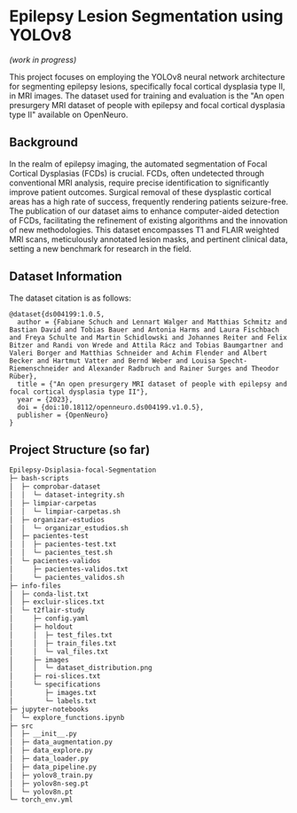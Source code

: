 # Epilepsy Lesion Segmentation using YOLOv8
*(work in progress)*


This project focuses on employing the YOLOv8 neural network architecture for segmenting epilepsy lesions, specifically focal cortical dysplasia type II, in MRI images. The dataset used for training and evaluation is the "An open presurgery MRI dataset of people with epilepsy and focal cortical dysplasia type II" available on OpenNeuro.

## Background

In the realm of epilepsy imaging, the automated segmentation of Focal Cortical Dysplasias (FCDs) is crucial. FCDs, often undetected through conventional MRI analysis, require precise identification to significantly improve patient outcomes. Surgical removal of these dysplastic cortical areas has a high rate of success, frequently rendering patients seizure-free. The publication of our dataset aims to enhance computer-aided detection of FCDs, facilitating the refinement of existing algorithms and the innovation of new methodologies. This dataset encompasses T1 and FLAIR weighted MRI scans, meticulously annotated lesion masks, and pertinent clinical data, setting a new benchmark for research in the field.

## Dataset Information

The dataset citation is as follows:

```
@dataset{ds004199:1.0.5,
  author = {Fabiane Schuch and Lennart Walger and Matthias Schmitz and Bastian David and Tobias Bauer and Antonia Harms and Laura Fischbach and Freya Schulte and Martin Schidlowski and Johannes Reiter and Felix Bitzer and Randi von Wrede and Attila Rácz and Tobias Baumgartner and Valeri Borger and Matthias Schneider and Achim Flender and Albert Becker and Hartmut Vatter and Bernd Weber and Louisa Specht-Riemenschneider and Alexander Radbruch and Rainer Surges and Theodor Rüber},
  title = {"An open presurgery MRI dataset of people with epilepsy and focal cortical dysplasia type II"},
  year = {2023},
  doi = {doi:10.18112/openneuro.ds004199.v1.0.5},
  publisher = {OpenNeuro}
}
```

## Project Structure (so far)

```bash
Epilepsy-Dsiplasia-focal-Segmentation 
├─ bash-scripts
│  ├─ comprobar-dataset
│  │  └─ dataset-integrity.sh
│  ├─ limpiar-carpetas
│  │  └─ limpiar-carpetas.sh
│  ├─ organizar-estudios
│  │  └─ organizar_estudios.sh
│  ├─ pacientes-test
│  │  ├─ pacientes-test.txt
│  │  └─ pacientes_test.sh
│  └─ pacientes-validos
│     ├─ pacientes-validos.txt
│     └─ pacientes_validos.sh
├─ info-files
│  ├─ conda-list.txt
│  ├─ excluir-slices.txt
│  └─ t2flair-study
│     ├─ config.yaml
│     ├─ holdout
│     │  ├─ test_files.txt
│     │  ├─ train_files.txt
│     │  └─ val_files.txt
│     ├─ images
│     │  └─ dataset_distribution.png
│     ├─ roi-slices.txt
│     └─ specifications
│        ├─ images.txt
│        └─ labels.txt
├─ jupyter-notebooks
│  └─ explore_functions.ipynb
├─ src
│  ├─ __init__.py
│  ├─ data_augmentation.py
│  ├─ data_explore.py
│  ├─ data_loader.py
│  ├─ data_pipeline.py
│  ├─ yolov8_train.py
│  ├─ yolov8n-seg.pt
│  └─ yolov8n.pt
└─ torch_env.yml
```
